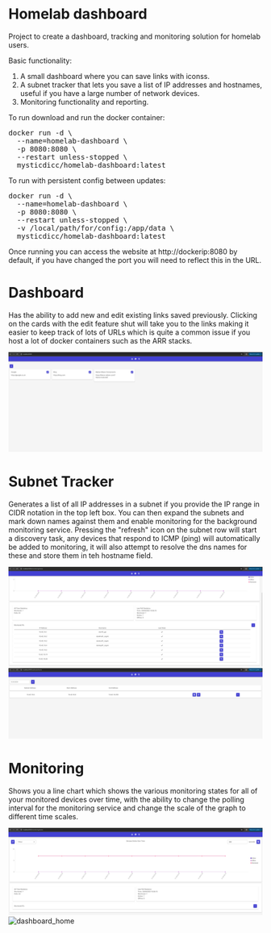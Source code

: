 # Homelab dashboard
Project to create a dashboard, tracking and monitoring solution for homelab users.

Basic functionality:
1. A small dashboard where you can save links with iconss.
2. A subnet tracker that lets you save a list of IP addresses and hostnames, useful if you have a large number of network devices.
3. Monitoring functionality and reporting.

To run download and run the docker container:

<pre>
docker run -d \
  --name=homelab-dashboard \
  -p 8080:8080 \
  --restart unless-stopped \
  mysticdicc/homelab-dashboard:latest
</pre>
  
To run with persistent config between updates:

<pre>
docker run -d \
  --name=homelab-dashboard \
  -p 8080:8080 \
  --restart unless-stopped \
  -v /local/path/for/config:/app/data \
  mysticdicc/homelab-dashboard:latest
</pre>

Once running you can access the website at http://dockerip:8080 by default, if you have changed the port you will need to reflect this in the URL.

# Dashboard
Has the ability to add new and edit existing links saved previously. Clicking on the cards with the edit feature shut will take you to the links making it easier to keep track of lots of URLs which is quite a common issue if you host a lot of docker containers such as the ARR stacks.

![dashboard_home](/gitimages/dashboardlinks.png)

# Subnet Tracker
Generates a list of all IP addresses in a subnet if you provide the IP range in CIDR notation in the top left box. You can then expand the subnets and mark down names against them and enable monitoring for the background monitoring service.
Pressing the "refresh" icon on the subnet row will start a discovery task, any devices that respond to ICMP (ping) will automatically be added to monitoring, it will also attempt to resolve the dns names for these and store them in teh hostname field. 

![dashboard_home](/gitimages/subnettrackeropened.png)
![dashboard_home](/gitimages/subnettrackerclosed.png)

# Monitoring
Shows you a line chart which shows the various monitoring states for all of your monitored devices over time, with the ability to change the polling interval for the monitoring service and change the scale of the graph to different time scales.

![dashboard_home](/gitimages/monitoring.png)
![dashboard_home](/gitimages/monitorignopen.png)

